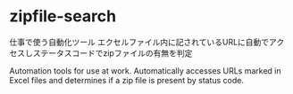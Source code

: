 # zipfile-search

仕事で使う自動化ツール
エクセルファイル内に記されているURLに自動でアクセスしステータスコードでzipファイルの有無を判定

Automation tools for use at work.
Automatically accesses URLs marked in Excel files and determines if a zip file is present by status code.
